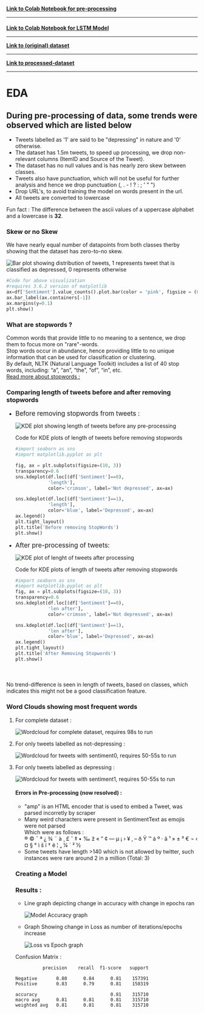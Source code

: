 <h4><a href="https://colab.research.google.com/drive/1i-A_OZnTw3gH9oS78-pgorRYdF4PAeT7?usp=sharing">Link to Colab Notebook for pre-processing</a><hr>
<h4><a href ="https://colab.research.google.com/drive/1hQM18tYFcuMqSWnRA7MaXi2UADIiMCML?usp=sharing">Link to Colab Notebook for LSTM Model </a><hr>
<a href="https://drive.google.com/file/d/17qzsMRxuh9dljvCzgboAmO-x_JIvRWqp/view?usp=share_link">Link to (original) dataset</a><hr>
<a href="https://drive.google.com/file/d/1--vzP6Q7SIoUUsjRgNmEv4SHjZByoyrC/view?usp=share_link">Link to processed-dataset</a><hr></h4>

<h1>EDA</h1>

<h2>
    During pre-processing of data, some trends were observed which are listed below
</h2>

<ul>
    <li>Tweets labelled as '1' are said to be "depressing" in nature and '0' otherwise.
    <li>The dataset has 1.5m tweets, to speed up processing, we drop non-relevant columns (ItemID and Source of the Tweet).
    <li>The dataset has no null values and is has nearly zero skew between classes. 
    <li>Tweets also have punctuation, which will not be useful for further analysis and hence we drop punctuation (, . - ! ? : ; ' " ")
    <li>Drop URL's, to avoid training the model on words present in the url.
    <li>All tweets are converted to lowercase
</ul>
<p>Fun fact : The difference between the ascii values of a uppercase alphabet and a lowercase is <b> 32</b>.</p>

<h3>Skew or no Skew</h3>

<p>
    We have nearly equal number of datapoints from both classes therby showing that the dataset has zero-to-no skew.
</p>

![Bar plot showing distribution of tweets, 1 represents tweet that is classified as depressed, 0 represents otherwise](https://user-images.githubusercontent.com/87320561/209464632-df7ad6de-952a-4f07-bc3a-1e9588bdbb7e.png)

```python
#Code for above visualization
#requires 3.6.2 version of matplotlib
ax=df['Sentiment'].value_counts().plot.bar(color = 'pink', figsize = (6, 4))
ax.bar_label(ax.containers[-1])
ax.margins(y=0.1)
plt.show()
```
<h3>What are stopwords ?</h3> 

<p>
Common words that provide little to no meaning to a sentence, we drop them to focus more on "rare"-words.<br>
Stop words occur in abundance, hence providing little to no unique information that can be used for classification or clustering.<br>
By default, NLTK (Natural Language Toolkit) includes a list of 40 stop words, including: “a”, “an”, “the”, “of”, “in”, etc. <br>
<a href="https://nlp.stanford.edu/IR-book/html/htmledition/dropping-common-terms-stop-words-1.html">Read more about stopwords :</a>
</p>


<h3>Comparing length of tweets before and after removing stopwords</h3>

<ul>
<li><p><big>Before removing stopwords from tweets :</big></p>

![KDE plot showing length of tweets before any pre-processing](https://user-images.githubusercontent.com/87320561/210363591-c3a1cb5d-9340-490e-94b1-f9243d710404.png)


<p>Code for KDE plots of length of tweets before removing stopwords</p>

```python
#import seaborn as sns
#import matplotlib.pyplot as plt

fig, ax = plt.subplots(figsize=(10, 3))
transparency=0.6
sns.kdeplot(df.loc[(df['Sentiment']==0), 
            'length'],
            color='crimson', label='Not depressed', ax=ax)

sns.kdeplot(df.loc[(df['Sentiment']==1), 
            'length'],
            color='blue', label='Depressed', ax=ax)
ax.legend()
plt.tight_layout()
plt.title('Before removing StopWords')
plt.show()
```


<li><p><big>After pre-processing of tweets:</big></p>

![KDE plot of lenght of tweets after processing](https://user-images.githubusercontent.com/87320561/210363775-844f8e5e-f413-47b7-ac2d-ef717520a991.png)


<p>Code for KDE plots of length of tweets after removing stopwords </p>

```python
#import seaborn as sns
#import matplotlib.pyplot as plt
fig, ax = plt.subplots(figsize=(10, 3))
transparency=0.6
sns.kdeplot(df.loc[(df['Sentiment']==0), 
            'len after'],
            color='crimson', label='Not depressed', ax=ax)

sns.kdeplot(df.loc[(df['Sentiment']==1), 
            'len after'],
            color='blue', label='Depressed', ax=ax)
ax.legend()
plt.tight_layout()
plt.title('After Removing Stopwords')
plt.show()
```
</ul>
<br>
<h4 style="font-weight: normal;">No trend-difference is seen in length of tweets, based on classes, which indicates this might not be a good classification feature.</h4>

<h3>Word Clouds showing most frequent words</h3>
<ol>
<li>
<p>For complete dataset : </p> 

![Wordcloud for complete dataset, requires 98s to run](https://user-images.githubusercontent.com/87320561/210363938-baac2ae6-d05c-4e3b-8d4b-760013f8f811.png)

<li>
<p>For only tweets labelled as not-depressing :</p>

![Wordcloud for tweets with sentiment0, requires 50-55s to run](https://user-images.githubusercontent.com/87320561/210364100-cf81cc5e-da7a-4480-97fc-e53dedc688fb.png)
<li>
<p>For only tweets labelled as depressing :</p>

![Wordcloud for tweets with sentiment1, requires 50-55s to run](https://user-images.githubusercontent.com/87320561/210364201-16a3335f-149c-4d04-8aef-c8dd1f0721a4.png)


<h4>Errors in Pre-processing (now resolved) :</h4>
<ul>
<li>"amp" is an HTML encoder that is used to embed a Tweet, was parsed incorretly by scraper</li>
<li>Many weird characters were present in SentimentText as emojis were not parsed <br>
Which were as follows :<br> ® © ¯ ª ¿ ¾ ¨ à ¸ £ ˆ ‡ • ‰ ž « ” ¢ — µ ¡ › ¥ ‚ – ð Ÿ ™ á º · ã ¹ » ± ³ € ¬ ‹ ¤ § ° ì š í † ë ¦ „ ¼ ´ ² ½ </li>
<li>Some tweets have length >140 which is not allowed by twitter, such instances were rare around 2 in a million (Total: 3)</li>

</ul>



<h3> Creating a Model </h3>

<h3> Results :</h3>
<ul>
<li>Line graph depicting change in accuracy with change in epochs ran</li>

![Model Accuracy graph](https://user-images.githubusercontent.com/87320561/215672303-19cfa3ad-43db-4f08-a318-af9e4a6ba11e.png)

<li>Graph Showing change in Loss as number of iterations/epochs increase</li>

![Loss vs Epoch graph](https://user-images.githubusercontent.com/87320561/215672264-08580b07-2b9e-4605-b9b9-1184df3baadb.png)

</ul>
<p>Confusion Matrix : </p>




              precision    recall  f1-score   support

    Negative       0.80      0.84      0.81    157391
    Positive       0.83      0.79      0.81    158319

    accuracy                           0.81    315710
    macro avg      0.81      0.81      0.81    315710
    weighted avg   0.81      0.81      0.81    315710
    
  
